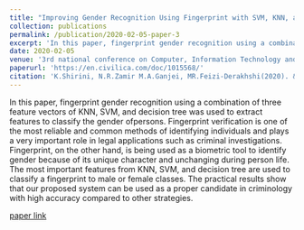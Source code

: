 ```yaml
---
title: "Improving Gender Recognition Using Fingerprint with SVM, KNN, and Decision Tree"
collection: publications
permalink: /publication/2020-02-05-paper-3
excerpt: 'In this paper, fingerprint gender recognition using a combination of three feature vectors was used to extract features to classify the gender of persons.'
date: 2020-02-05
venue: '3rd national conference on Computer, Information Technology and Artificial Intelligence'
paperurl: 'https://en.civilica.com/doc/1015568/'
citation: 'K.Shirini, N.R.Zamir M.A.Ganjei, MR.Feizi-Derakhshi(2020). &quot;Improving Gender Recognition Using Fingerprint with SVM, KNN, and Decision Tree.&quot; <i>3rd national conference on Computer, Information Technology and Artificial Intelligence</i>.'
---
```

In this paper, fingerprint gender recognition using a combination of three feature vectors of KNN, SVM, and decision tree was used to extract features to classify the gender ofpersons. Fingerprint verification is one of the most reliable and common methods of identifying individuals and plays a very important role in legal applications such as criminal investigations. Fingerprint, on the other hand, is being used as a biometric tool to identify gender because of its unique character and unchanging during person life. The most important features from KNN, SVM, and decision tree are used to classify a fingerprint to male or female classes. The practical results show that our proposed system can be used as a proper candidate in criminology with high accuracy compared to other strategies.

[paper link](https://en.civilica.com/doc/1015568/)
